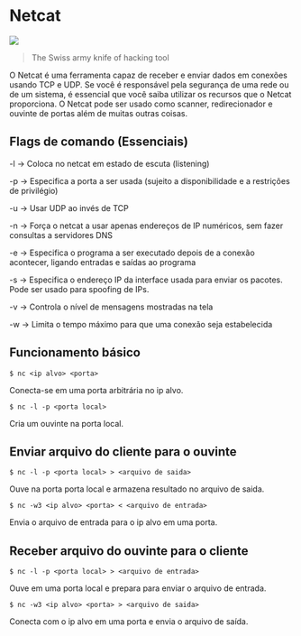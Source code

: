 # Netcat

![](https://i.imgur.com/JVCnnF0.png)

> The Swiss army knife of hacking tool

O Netcat é uma ferramenta capaz de receber e enviar dados em conexões usando TCP e UDP. Se você é responsável pela segurança de uma rede ou de um sistema, é essencial que você saiba utilizar os recursos que o Netcat proporciona. O Netcat pode ser usado como scanner, redirecionador e ouvinte de portas além de muitas outras coisas.

## Flags de comando \(Essenciais\)

-l -&gt; Coloca no netcat em estado de escuta \(listening\)

-p -&gt; Especifica a porta a ser usada \(sujeito a disponibilidade e a restrições de privilégio\)

-u -&gt; Usar UDP ao invés de TCP

-n -&gt; Força o netcat a usar apenas endereços de IP numéricos, sem fazer consultas a servidores DNS

-e -&gt; Especifica o programa a ser executado depois de a conexão acontecer, ligando entradas e saídas ao programa

-s -&gt; Especifica o endereço IP da interface usada para enviar os pacotes. Pode ser usado para spoofing de IPs.

-v -&gt; Controla o nível de mensagens mostradas na tela

-w -&gt; Limita o tempo máximo para que uma conexão seja estabelecida

## Funcionamento básico

`$ nc <ip alvo> <porta>`

Conecta-se em uma porta arbitrária no ip alvo.

`$ nc -l -p <porta local>`

Cria um ouvinte na porta local.

## Enviar arquivo do cliente para o ouvinte

`$ nc -l -p <porta local> > <arquivo de saida>`

Ouve na porta porta local e armazena resultado no arquivo de saida.

`$ nc -w3 <ip alvo> <porta> < <arquivo de entrada>`

Envia o arquivo de entrada para o ip alvo em uma porta.

## Receber arquivo do ouvinte para o cliente

`$ nc -l -p <porta local> > <arquivo de entrada>`

Ouve em uma porta local e prepara para enviar o arquivo de entrada.

`$ nc -w3 <ip alvo> <porta> > <arquivo de saida>`

Conecta com o ip alvo em uma porta e envia o arquivo de saída.
